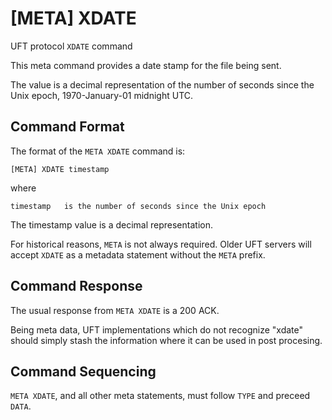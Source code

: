 # [META] XDATE

UFT protocol `XDATE` command

This meta command provides a date stamp for the file being sent.

The value is a decimal representation of the number of seconds
since the Unix epoch, 1970-January-01 midnight UTC.

## Command Format

The format of the `META XDATE` command is:

    [META] XDATE timestamp

where

    timestamp   is the number of seconds since the Unix epoch

The timestamp value is a decimal representation.

For historical reasons, `META` is not always required.
Older UFT servers will accept `XDATE` as a metadata statement
without the `META` prefix.

## Command Response

The usual response from `META XDATE` is a 200 ACK.

Being meta data, UFT implementations which do not recognize "xdate"
should simply stash the information where it can be used in post procesing.

## Command Sequencing

`META XDATE`, and all other meta statements, must follow `TYPE`
and preceed `DATA`.


